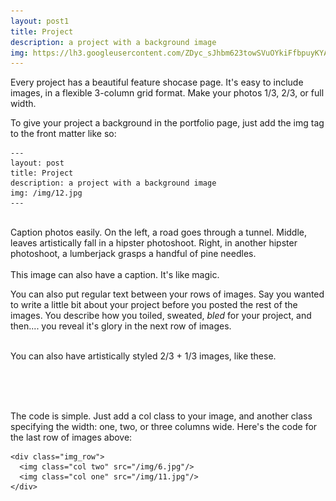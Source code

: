 ```yaml
---
layout: post1
title: Project
description: a project with a background image
img: https://lh3.googleusercontent.com/ZDyc_sJhbm623towSVuOYkiFfbpuyKYAaakcaB4Flw1YB2AnWQGwb6Sp1IX48qM7VpFdeG5hogamLm-PbW99AfA3b-Vi51k2Ci1qTl1QWIGyK-Kd4cgQJXRdUjanqZ6WPcvoyanz7qWrDVeTOa-QVHTs5PnGc5Qwq109aBZX3yxAyBOiW50a4wd9zkbmnWi8RvGopGO9vry8tt17jtjVi3YM60Bw9IqWLhh0uBPivLBBFKltMHi-Tg3mV1k-9UoPEQdrDXxQRIHfgp8Avv_fE1q4p9iC3dmAoYpRUn3NMkw_J_t6ZAx29FXv1bzUeG9gxhzGVI0W2YCOiGZD-9iLvxVgUc6kn9aIBxDVid2yZokQ0a5ZjueUhiymXjXCZI_iYN0laAHcgivaXSC_ppe1ETLGPaxbg7G22N3n8zRHhCsRcJG3rjJbI3JCfREnkLXlpQWFU3MVU2L_xvmIF3xzcQxGIPhgkcMddJUpapA3j4UoMlS9pZhDyc6wOJXS0_lwsJ4lMVmy15uzrZsIoe3ZyJAmERCyIDrIOvVZ--t4kC7E1xrLMTmJCGre5oSuFeOmI3nIBx98mpMUbOxK4O0odNkNAGCjtPPWm1n63KGtKkwseIscFKjsajML9E2dIhJBqyOx3smR-hjiyafYoPEW-TzgzXT3i7odwQ=w950-h713-no
---
```


Every project has a beautiful feature shocase page. It's easy to include images, in a flexible 3-column grid format. Make your photos 1/3, 2/3, or full width.

To give your project a background in the portfolio page, just add the img tag to the front matter like so: 

	---
	layout: post
	title: Project
	description: a project with a background image
	img: /img/12.jpg
	---


<div class="img_row">
	<img class="col one" src="https://lh3.googleusercontent.com/PQvaAkWwQLUVfy9pMSomi4WtN802LutiCDKlA5Tn1DAykuUq-OJRUqd0K7fdM4fqiukmRf-fRARQb3zItvJ9iEacmPO1NWtIOqsJHtvhur3ziGrGalDZB2d0RyQdet2omUOnuLNJcQj3gDshK7DbGQHLjm-ccdJZRikopBDgyWkpRX16Q-vQROyroPaDHSAzNx6adsknRqiv-xZWo1ElYq-srDQcwvLbx39alKcMz-52kGj6_VacqnpKibKydLuc7So6BSQtLEXzQ_Lsm6JVyckYxIPSBXNfadPxYQrAyzGJOmq8ZcuHf9PJ04zXOYTvvnyPZ8hCVnZWQFMKO1fsw8PbMzlq_8Bp7FRkHY4Ny6B4b12kOvYsuwq8oW5qLxLhbS10-VK_JvYyTl30weJYCY2dCBwVxDM3vuRRN7lju2tjPl6hDF9-mzBRX7gjKvjzm36HtXfMpGatHQQunDo3xzUgb3zBW9nGzGLTCVnFK3GyNla4Rn5mAi0sxcz2lKz3zAEzn8IGh-1AcmLJX5GZTQOpUo98cw65goRgJUOHUnmHXJMqbSj69JGgv9h2Ywu-0KZ8GAaTyuRL5M2Y--e7YJPlX5TNdMNCiqzPrcXEVE-WYTLXe1QJZcyUaBQkfcaFwbPumkXEu3oxRqeJ02Tcj0TmNQAzMFODqw=w902-h677-no" alt="" title="example image"/>
	<img class="col one" src="https://lh3.googleusercontent.com/dAL1sDi6tZfAWTfSTkTjAexTV2LDRH8AeDKv0NOVHYVkB3m1WIrNprOMBWA2oHP0xSq0rG8EbTqCciuIiWnh3RgSKTQ0zWuAcato7KaOI4DuqrY_WXanloLBYW2b5YwvO6ST6EP7PSBPshihwzr4xuyxvo-WgjVE2cCWHYyUMyBC9TgiHscfeGqi7EslkHg-afk-J4LvNq9ZTciTYZUCq47VwDNzXDDkNcoeMsI3B9Oh-2sSS-UecOCw3hTWajKm4gSrikmPpKXeDb8fjJZ7wJfYI8E_jpKiX-oGNv10ehVLbytEH285ewa5d28A51Gt_PUzn0goc_zrePCq_UPJ4HdWzle9iqCu6kZXBLsoBtNw0-hJnvDsP3W73ZTCsC5E23BY13HrkVHFrz8BWZIQotqkLq83vQ0o-7FSRCVE4E9CaZb9_0V1DLMmSE3YyVTrmiPtxpQzvM7KJBB1MqBGUcOV8DM5dd04U3RVTAHPvCcduK1JCVA2Y-sCJnLZG8p69x6mWBDCR4DjFOCmoi2MdrORa5guMeWOSp6p_Kfd5L_69oPOPshLoJKBzLRtkvDyDnOeZNfCy2auSq33eB3iV6hghaZuD3mRFxJF1owLaPfOfQanFd-d1DeRyTrIY8F9A3ihYHiOE_151wOMmDOJV3DzdN4lk8wphw=w902-h677-no" alt="" title="example image"/>
	<img class="col one" src="https://lh3.googleusercontent.com/ZDyc_sJhbm623towSVuOYkiFfbpuyKYAaakcaB4Flw1YB2AnWQGwb6Sp1IX48qM7VpFdeG5hogamLm-PbW99AfA3b-Vi51k2Ci1qTl1QWIGyK-Kd4cgQJXRdUjanqZ6WPcvoyanz7qWrDVeTOa-QVHTs5PnGc5Qwq109aBZX3yxAyBOiW50a4wd9zkbmnWi8RvGopGO9vry8tt17jtjVi3YM60Bw9IqWLhh0uBPivLBBFKltMHi-Tg3mV1k-9UoPEQdrDXxQRIHfgp8Avv_fE1q4p9iC3dmAoYpRUn3NMkw_J_t6ZAx29FXv1bzUeG9gxhzGVI0W2YCOiGZD-9iLvxVgUc6kn9aIBxDVid2yZokQ0a5ZjueUhiymXjXCZI_iYN0laAHcgivaXSC_ppe1ETLGPaxbg7G22N3n8zRHhCsRcJG3rjJbI3JCfREnkLXlpQWFU3MVU2L_xvmIF3xzcQxGIPhgkcMddJUpapA3j4UoMlS9pZhDyc6wOJXS0_lwsJ4lMVmy15uzrZsIoe3ZyJAmERCyIDrIOvVZ--t4kC7E1xrLMTmJCGre5oSuFeOmI3nIBx98mpMUbOxK4O0odNkNAGCjtPPWm1n63KGtKkwseIscFKjsajML9E2dIhJBqyOx3smR-hjiyafYoPEW-TzgzXT3i7odwQ=w950-h713-no" alt="" title="example image"/>
</div>
<div class="col three caption">
	Caption photos easily. On the left, a road goes through a tunnel. Middle, leaves artistically fall in a hipster photoshoot. Right, in another hipster photoshoot, a lumberjack grasps a handful of pine needles.
</div>
<div class="img_row">
	<img class="col three" src="https://lh3.googleusercontent.com/_fT7JJsWiWS0AOxryfAQlQsRjjVMmFzAS-pmr8D4KIKgRLfVC2oLgK-ng6y6Y5goi3zkImKh8mDNkK0RidiR4Yt1E2pvUMPE0XtCnlQ3QHxb3o93cdDeAYN7JYJPe0rXhAEOv0OcopoX2n_Oo_cJZ2riiOYKAgzncvSDeqgbr_5t0Xob8gNSNLhTs-_pQRR5Hvc6Dj8-HU33MlB0cy_EtCnq87nhh1sgLUunUP-XfSi74ooaNq4T0DAqUnnrRimDRoVTckmsqJP63nvZqYUqLQ2ALjmHxOvJECh1PN5uvMk0s1wY1yKZgccusRBgVEO_LWDWETOWeiE05O6aBxraj5w745uLL89nZG2Yv-OWfEMMT8DoRnUOjFJNX-dd1SmbM04ak0OQGC5wwrO_6m748uS1wl1DbHR6QsxvGiOOnRf2AGPTmijVi-7eWOLj2qN-0CvRFr_IXzTwCVfSbcbs_9n-kUf7phfI0FUDievNOmVvDH-QN13lKxszLFGraLt7tqeCrmLJpn-jMCYVGzFZJg130_ggC9BWMmqbozgyGJhTVF1rCfjt9aAaUYLcrmRSTgbbqb8JMilSy4XOTmfidMO4MKG6kTQ_iYxX9us32fUjkNMEJuhuylnomR6ewInSgSrIiMHoYRFQ_KiFvG3jqGnZPkgDlvMN_A=w950-h713-no" alt="" title="example image"/>
</div>
<div class="col three caption">
	This image can also have a caption. It's like magic. 
</div>

You can also put regular text between your rows of images. Say you wanted to write a little bit about your project before you posted the rest of the images. You describe how you toiled, sweated, *bled* for your project, and then.... you reveal it's glory in the next row of images.


<div class="img_row">
	<img class="col two" src="https://lh3.googleusercontent.com/uBT80OSlTvRy9pFEAQxAEYUcGxlnDJ2rmHpc9bl6HmRIY4c-sBZvNLqS6U5qJLxpICo_3oeAkal7JauvMrLNZJ03YThTQi5h8rUQb2N2uRoSJx0j3ZRNfOjQIyEBMPTW1F_78ghS80HNltuc4VpRiwqsDL8SYXhDfU7HeITya3OxgCf56fVZLhU0DNqW9kZRXNfgmuayKk5JhrQ-LPXrCFCZne6tJBywGEZiuYPA6lhdh-lHAkB0VKdhE7F_uNyJ4RDmEqnF3k6jmB8EuhGIVyU2D1DKhy-gg1L9nZpL7IaOfI6d66ir0g0o1uM-bEuB8hJXtRpNyjZFIjMKxwsU2tqME1kTTwdRfD1gS5NadZsQ4SOGkfKQk5FksvkMv117KdK5NkPBNB7rUBzJsrwBH98gdD1ELtFA6oxLezaCOlzM-ANV2y2NzHsoz9rRSNGCGMKHZPk6M1UtNtC5VnWN-zGEI7806YoSKgXV0ERpjNzS4813JHDlUovFRRn2rdK96QtmQHOHhST68MfSTUHf9lyvck96PwdY-aSvmRLSEv_2lLpjJuNlGacr619lXTgMM72DgCJmjEYqc-HWflrSTutICPnCYmwqhQoeoztB2z-8_Eta0NzrXwYqTtHgcAU5QwdQFgEiNVZvVhiD2kxkSl0XZZta2s2yhg=w950-h713-no" alt="" title="example image"/>
	<img class="col one" src="https://lh3.googleusercontent.com/UXWStx7wjF6BlcHzzY94zsGNI1d8F2x17crGSAkQxQWw8jXxJZ6I_wfo8gZCYeazbhJUymPZFDhBybffwZ58KKTs-lRwYiyy05tw0uCDoNEXQ14_vIxbMBacDdekcktQXUIU3S-LZ_8s5VKYn5sdh17PoOOaU6QYTUDlZT59CdMp6YHw8BG5-_19KdeXYBg9IhWwc1Pct7KWQU8bGR-ZpfoxPxzygmh6KjiIIeuBCbC4H-BiZFWMiVsirV_vPs1srOkFOjiexYLbH76UDIooa48YSdYdbz4HFcjIzkozMJ292WZvWDKV3jp0rYgTlSY1LcMo-wjDgHqbvL_jpLXbi8RnnF1CwsADKKVnouEXhg800ePqtN6IlrbT9A8qgV5-injMU4Gxewe_2tB1FFG63jk2HdwfLuVYmcaW6nywXI1xbvmEeI2d6kuXLKu_dGfHHNcFDzrf_Pplx6E43eHpVoj6RzSuJXAaQVlvegLWImcKniWt-p2c_mZ8Awx74ErZUbGpRig0Q_GawLgJmzfwPqa08ZzgKx8c3iL36BVFLKg8jZrApX1Ped8tFF0ls0gQTQoVANc1XDXkarcfeq01_xoCbp-zu-lffud3dWtrG7sFE1IzbOkeClnpTa8fxPZBwHWWLDEafX8hT3Jk1vDM_OjXdu_Eeng3zA=w950-h713-no" alt="" title="example image"/>
</div>
<div class="col three caption">
	You can also have artistically styled 2/3 + 1/3 images, like these.
</div>


<br/><br/><br/>


The code is simple. Just add a col class to your image, and another class specifying the width: one, two, or three columns wide. Here's the code for the last row of images above: 

	<div class="img_row">
	  <img class="col two" src="/img/6.jpg"/>
	  <img class="col one" src="/img/11.jpg"/>
	</div>
